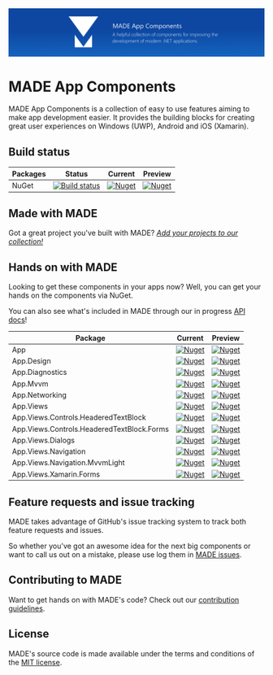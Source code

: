 <img src="ProjectBanner.png" alt="MADE App Components" />

# MADE App Components

MADE App Components is a collection of easy to use features aiming to make app development easier. It provides the building blocks for creating great user experiences on Windows (UWP), Android and iOS (Xamarin).

## Build status

| Packages | Status | Current | Preview |
| ------ | ------ | ------ | ------ |
| NuGet | [![Build status](https://dev.azure.com/jamesmcroft/MADE%20Apps/_apis/build/status/MADE.App.Components.CI)](https://dev.azure.com/jamesmcroft/MADE%20Apps/_build/latest?definitionId=23) | [![Nuget](https://img.shields.io/nuget/v/MADE.App.svg)](https://www.nuget.org/packages/MADE.App/) | [![Nuget](https://img.shields.io/nuget/vpre/MADE.App.svg)](https://www.nuget.org/packages/MADE.App/) |

## Made with MADE

Got a great project you've built with MADE? [*Add your projects to our collection!*](PROJECTS.md)

## Hands on with MADE
Looking to get these components in your apps now? Well, you can get your hands on the components via NuGet.

You can also see what's included in MADE through our in progress [API docs](https://made-apps.gitbook.io/docs/)!

| Package | Current | Preview |
| ------ | ------ | ------ |
| App | [![Nuget](https://img.shields.io/nuget/v/MADE.App.svg)](https://www.nuget.org/packages/MADE.App/) | [![Nuget](https://img.shields.io/nuget/vpre/MADE.App.svg)](https://www.nuget.org/packages/MADE.App/) |
| App.Design | [![Nuget](https://img.shields.io/nuget/v/MADE.App.Design.svg)](https://www.nuget.org/packages/MADE.App.Design/) | [![Nuget](https://img.shields.io/nuget/vpre/MADE.App.Design.svg)](https://www.nuget.org/packages/MADE.App.Design/) |
| App.Diagnostics | [![Nuget](https://img.shields.io/nuget/v/MADE.App.Diagnostics.svg)](https://www.nuget.org/packages/MADE.App.Diagnostics/) | [![Nuget](https://img.shields.io/nuget/vpre/MADE.App.Diagnostics.svg)](https://www.nuget.org/packages/MADE.App.Diagnostics/) |
| App.Mvvm | [![Nuget](https://img.shields.io/nuget/v/MADE.App.Mvvm.svg)](https://www.nuget.org/packages/MADE.App.Mvvm/) | [![Nuget](https://img.shields.io/nuget/vpre/MADE.App.Mvvm.svg)](https://www.nuget.org/packages/MADE.App.Mvvm/) |
| App.Networking | [![Nuget](https://img.shields.io/nuget/v/MADE.App.Networking.svg)](https://www.nuget.org/packages/MADE.App.Networking/) | [![Nuget](https://img.shields.io/nuget/vpre/MADE.App.Networking.svg)](https://www.nuget.org/packages/MADE.App.Networking/) |
| App.Views | [![Nuget](https://img.shields.io/nuget/v/MADE.App.Views.svg)](https://www.nuget.org/packages/MADE.App.Views/) | [![Nuget](https://img.shields.io/nuget/vpre/MADE.App.Views.svg)](https://www.nuget.org/packages/MADE.App.Views/) |
| App.Views.Controls.HeaderedTextBlock | [![Nuget](https://img.shields.io/nuget/v/MADE.App.Views.Controls.HeaderedTextBlock.svg)](https://www.nuget.org/packages/MADE.App.Views.Controls.HeaderedTextBlock/) | [![Nuget](https://img.shields.io/nuget/vpre/MADE.App.Views.Controls.HeaderedTextBlock.svg)](https://www.nuget.org/packages/MADE.App.Views.Controls.HeaderedTextBlock/) |
| App.Views.Controls.HeaderedTextBlock.Forms | [![Nuget](https://img.shields.io/nuget/v/MADE.App.Views.Controls.HeaderedTextBlock.Forms.svg)](https://www.nuget.org/packages/MADE.App.Views.Controls.HeaderedTextBlock.Forms/) | [![Nuget](https://img.shields.io/nuget/vpre/MADE.App.Views.Controls.HeaderedTextBlock.Forms.svg)](https://www.nuget.org/packages/MADE.App.Views.Controls.HeaderedTextBlock.Forms/) |
| App.Views.Dialogs | [![Nuget](https://img.shields.io/nuget/v/MADE.App.Views.Dialogs.svg)](https://www.nuget.org/packages/MADE.App.Views.Dialogs/) | [![Nuget](https://img.shields.io/nuget/vpre/MADE.App.Views.Dialogs.svg)](https://www.nuget.org/packages/MADE.App.Views.Dialogs/) |
| App.Views.Navigation | [![Nuget](https://img.shields.io/nuget/v/MADE.App.Views.Navigation.svg)](https://www.nuget.org/packages/MADE.App.Views.Navigation/) | [![Nuget](https://img.shields.io/nuget/vpre/MADE.App.Views.Navigation.svg)](https://www.nuget.org/packages/MADE.App.Views.Navigation/) |
| App.Views.Navigation.MvvmLight | [![Nuget](https://img.shields.io/nuget/v/MADE.App.Views.Navigation.MvvmLight.svg)](https://www.nuget.org/packages/MADE.App.Views.Navigation.MvvmLight/) | [![Nuget](https://img.shields.io/nuget/vpre/MADE.App.Views.Navigation.MvvmLight.svg)](https://www.nuget.org/packages/MADE.App.Views.Navigation.MvvmLight/) |
| App.Views.Xamarin.Forms | [![Nuget](https://img.shields.io/nuget/v/MADE.App.Views.Xamarin.Forms.svg)](https://www.nuget.org/packages/MADE.App.Views.Xamarin.Forms/) | [![Nuget](https://img.shields.io/nuget/vpre/MADE.App.Views.Xamarin.Forms.svg)](https://www.nuget.org/packages/MADE.App.Views.Xamarin.Forms/) |

## Feature requests and issue tracking

MADE takes advantage of GitHub's issue tracking system to track both feature requests and issues. 

So whether you've got an awesome idea for the next big components or want to call us out on a mistake, please use log them in [MADE issues](https://github.com/MADE-Apps/MADE-App-Components/issues).

## Contributing to MADE

Want to get hands on with MADE's code? Check out our [contribution guidelines](CONTRIBUTING.md).

## License

MADE's source code is made available under the terms and conditions of the [MIT license](LICENSE).
